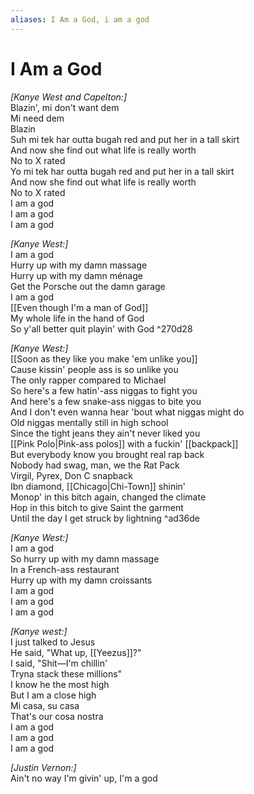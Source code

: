 ```yaml
---
aliases: I Am a God, i am a god
---
```


# I Am a God

_[Kanye West and Capelton:]_  
Blazin', mi don't want dem  
Mi need dem  
Blazin  
Suh mi tek har outta bugah red and put her in a tall skirt  
And now she find out what life is really worth  
No to X rated  
Yo mi tek har outta bugah red and put her in a tall skirt  
And now she find out what life is really worth  
No to X rated  
I am a god  
I am a god  
I am a god  

_[Kanye West:]_  
I am a god  
Hurry up with my damn massage  
Hurry up with my damn ménage  
Get the Porsche out the damn garage  
I am a god  
[[Even though I'm a man of God]]  
My whole life in the hand of God  
So y'all better quit playin' with God   ^270d28

_[Kanye West:]_  
[[Soon as they like you make 'em unlike you]]  
Cause kissin' people ass is so unlike you  
The only rapper compared to Michael  
So here's a few hatin'-ass niggas to fight you  
And here's a few snake-ass niggas to bite you  
And I don't even wanna hear 'bout what niggas might do  
Old niggas mentally still in high school  
Since the tight jeans they ain't never liked you  
[[Pink Polo|Pink-ass polos]] with a fuckin' [[backpack]]  
But everybody know you brought real rap back  
Nobody had swag, man, we the Rat Pack  
Virgil, Pyrex, Don C snapback  
Ibn diamond, [[Chicago|Chi-Town]] shinin'  
Monop' in this bitch again, changed the climate  
Hop in this bitch to give Saint the garment  
Until the day I get struck by lightning   ^ad36de

_[Kanye West:]_  
I am a god  
So hurry up with my damn massage  
In a French-ass restaurant  
Hurry up with my damn croissants  
I am a god  
I am a god  
I am a god  

_[Kanye west:]_  
I just talked to Jesus  
He said, "What up, [[Yeezus]]?"  
I said, "Shit—I'm chillin'  
Tryna stack these millions"  
I know he the most high  
But I am a close high  
Mi casa, su casa  
That's our cosa nostra  
I am a god  
I am a god  
I am a god  

_[Justin Vernon:]_  
Ain't no way I'm givin' up, I'm a god
